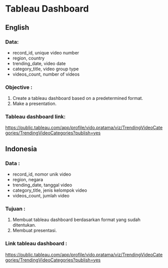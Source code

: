 # Tableau Dashboard

## English

### Data:

- record_id, unique video number
- region, country
- trending_date, video date
- category_title, video group type
- videos_count, number of videos

### Objective :

1. Create a tableau dashboard based on a predetermined format.
2. Make a presentation.

### Tableau dashboard link:

https://public.tableau.com/app/profile/vido.pratama/viz/TrendingVideoCategories/TrendingVideoCategories?publish=yes

## Indonesia

### Data :

- record_id, nomor unik video	
- region, negara 	
- trending_date, tanggal video 	
- category_title, jenis kelompok video 	
- videos_count, jumlah video

### Tujuan :

1. Membuat tableau dashboard berdasarkan format yang sudah ditentukan.
2. Membuat presentasi.

### Link tableau dashboard :

https://public.tableau.com/app/profile/vido.pratama/viz/TrendingVideoCategories/TrendingVideoCategories?publish=yes


